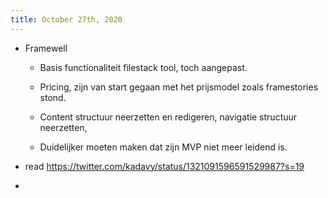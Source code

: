 ```yaml
---
title: October 27th, 2020
---
```


- Framewell
	 - Basis functionaliteit filestack tool, toch aangepast.

	 - Pricing, zijn van start gegaan met het prijsmodel zoals framestories stond. 

	 - Content structuur neerzetten en redigeren, navigatie structuur neerzetten, 

	 - Duidelijker moeten maken dat zijn MVP niet meer leidend is. 

- read https://twitter.com/kadavy/status/1321091596591529987?s=19

- 
